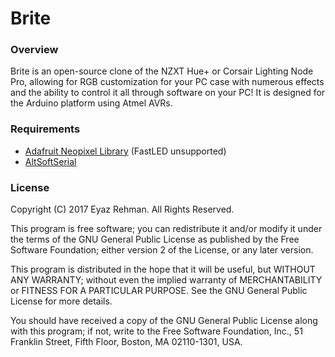 # Brite
### Overview
Brite is an open-source clone of the NZXT Hue+ or Corsair Lighting Node Pro, allowing for RGB customization for your PC case with numerous effects and the ability to control it all through software on your PC! It is designed for the Arduino platform using Atmel AVRs.

### Requirements
- [Adafruit Neopixel Library](https://github.com/adafruit/Adafruit_NeoPixel) (FastLED unsupported)
- [AltSoftSerial](https://github.com/PaulStoffregen/AltSoftSerial)

### License
Copyright (C) 2017 Eyaz Rehman. All Rights Reserved.

This program is free software; you can redistribute it and/or modify it under the terms of the GNU General Public License as published by the Free Software Foundation; either version 2 of the License, or any later version.

This program is distributed in the hope that it will be useful, but WITHOUT ANY WARRANTY; without even the implied warranty of MERCHANTABILITY or FITNESS FOR A PARTICULAR PURPOSE. See the GNU General Public License for more details.

You should have received a copy of the GNU General Public License along with this program; if not, write to the Free Software Foundation, Inc., 51 Franklin Street, Fifth Floor, Boston, MA 02110-1301, USA.
